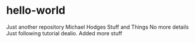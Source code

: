 # hello-world
Just another repository
Michael Hodges
Stuff and Things
No more details
Just following tutorial dealio.
Added more stuff
